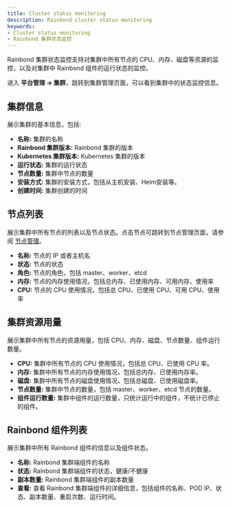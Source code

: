 ```yaml
---
title: Cluster status monitoring
description: Rainbond cluster status monitoring
keywords:
- Cluster status monitoring
- Rainbond 集群状态监控
---
```


Rainbond 集群状态监控支持对集群中所有节点的 CPU、内存、磁盘等资源的监控，以及对集群中 Rainbond 组件的运行状态的监控。

进入 **平台管理 -> 集群**，跳转到集群管理页面，可以看到集群中的状态监控信息。

## 集群信息

展示集群的基本信息，包括:

* **名称:** 集群的名称
* **Rainbond 集群版本:** Rainbond 集群的版本
* **Kubernetes 集群版本:** Kubernetes 集群的版本
* **运行状态:** 集群的运行状态
* **节点数量:** 集群中节点的数量
* **安装方式:** 集群的安装方式，包括从主机安装、Helm安装等。
* **创建时间:** 集群创建的时间

## 节点列表

展示集群中所有节点的列表以及节点状态。点击节点可跳转到节点管理页面，请参阅 [节点管理](../nodes)。

* **名称:** 节点的 IP 或者主机名
* **状态:** 节点的状态
* **角色:** 节点的角色，包括 master、worker、etcd
* **内存:** 节点的内存使用情况，包括总内存、已使用内存、可用内存、使用率
* **CPU:** 节点的 CPU 使用情况，包括总 CPU、已使用 CPU、可用 CPU、使用率

## 集群资源用量

展示集群中所有节点的资源用量，包括 CPU、内存、磁盘、节点数量、组件运行数量。

* **CPU:** 集群中所有节点的 CPU 使用情况，包括总 CPU、已使用 CPU 率。
* **内存:** 集群中所有节点的内存使用情况，包括总内存、已使用内存率。
* **磁盘:** 集群中所有节点的磁盘使用情况，包括总磁盘、已使用磁盘率。
* **节点数量:** 集群中节点的数量，包括 master、worker、etcd 节点的数量。
* **组件运行数量:** 集群中组件的运行数量，只统计运行中的组件，不统计已停止的组件。

## Rainbond 组件列表

展示集群中所有 Rainbond 组件的信息以及组件状态。

* **名称:** Rainbond 集群端组件的名称
* **状态:** Rainbond 集群端组件的状态，健康/不健康
* **副本数量:** Rainbond 集群端组件的副本数量
* **查看:** 查看 Rainbond 集群端组件的详细信息，包括组件的名称、POD IP、状态、副本数量、重启次数、运行时间。